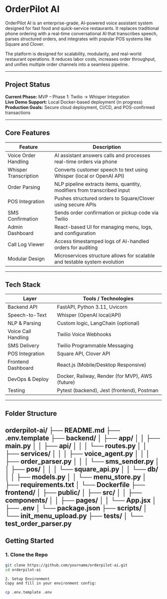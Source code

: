 # OrderPilot AI

OrderPilot AI is an enterprise-grade, AI-powered voice assistant system designed for fast food and quick-service restaurants. It replaces traditional phone ordering with a real-time conversational AI that transcribes speech, parses structured orders, and integrates with popular POS systems like Square and Clover.

The platform is designed for scalability, modularity, and real-world restaurant operations. It reduces labor costs, increases order throughput, and unifies multiple order channels into a seamless pipeline.

---

## Project Status

**Current Phase:** MVP – Phase 1: Twilio → Whisper Integration  
**Live Demo Support:** Local Docker-based deployment (in progress)  
**Production Goals:** Secure cloud deployment, CI/CD, and POS-confirmed transactions

---

## Core Features

| Feature               | Description                                                                 |
|-----------------------|-----------------------------------------------------------------------------|
| Voice Order Handling  | AI assistant answers calls and processes real-time orders via phone         |
| Whisper Transcription | Converts customer speech to text using Whisper (local or OpenAI API)       |
| Order Parsing         | NLP pipeline extracts items, quantity, modifiers from transcribed input     |
| POS Integration       | Pushes structured orders to Square/Clover using secure APIs                 |
| SMS Confirmation      | Sends order confirmation or pickup code via Twilio                         |
| Admin Dashboard       | React-based UI for managing menu, logs, and configuration                   |
| Call Log Viewer       | Access timestamped logs of AI-handled orders for auditing                   |
| Modular Design        | Microservices structure allows for scalable and testable system evolution   |

---

## Tech Stack

| Layer               | Tools / Technologies                                 |
|---------------------|------------------------------------------------------|
| Backend API         | FastAPI, Python 3.11, Uvicorn                         |
| Speech-to-Text      | Whisper (OpenAI local/API)                           |
| NLP & Parsing       | Custom logic, LangChain (optional)                   |
| Voice Call Handling | Twilio Voice Webhooks                                |
| SMS Delivery        | Twilio Programmable Messaging                        |
| POS Integration     | Square API, Clover API                               |
| Frontend Dashboard  | React.js (Mobile/Desktop Responsive)                 |
| DevOps & Deploy     | Docker, Railway, Render (for MVP), AWS (future)      |
| Testing             | Pytest (backend), Jest (frontend), Postman           |

---

## Folder Structure
orderpilot-ai/
├── README.md
├── .env.template
├── backend/
│ ├── app/
│ │ ├── main.py
│ │ ├── api/
│ │ │ └── routes.py
│ │ ├── services/
│ │ │ ├── voice_agent.py
│ │ │ ├── order_parser.py
│ │ │ └── sms_sender.py
│ │ ├── pos/
│ │ │ └── square_api.py
│ │ └── db/
│ │ ├── models.py
│ │ └── menu_store.py
│ ├── requirements.txt
│ └── Dockerfile
├── frontend/
│ ├── public/
│ ├── src/
│ │ ├── components/
│ │ ├── pages/
│ │ └── App.jsx
│ ├── .env
│ └── package.json
├── scripts/
│ └── init_menu_upload.py
├── tests/
│ └── test_order_parser.py
---

## Getting Started

### 1. Clone the Repo
```bash
git clone https://github.com/yourname/orderpilot-ai.git
cd orderpilot-ai

2. Setup Environment
Copy and fill in your environment config:

cp .env.template .env
